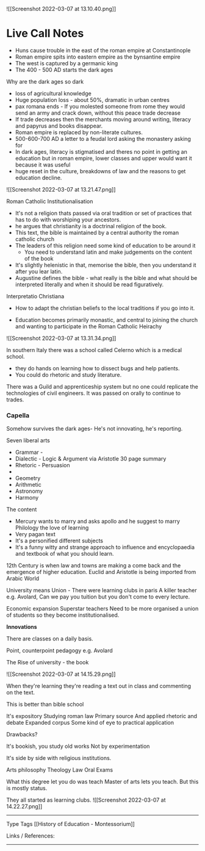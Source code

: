 ![[Screenshot 2022-03-07 at 13.10.40.png]]


# Live Call Notes 

- Huns cause trouble in the east of the roman empire at Constantinople
- Roman empire spits into eastern empire as the bynsantine empire
- The west is captured by a germanic king
- The 400 - 500 AD starts the dark ages

Why are the dark ages so dark
- loss of agricultural knowledge
- Huge population loss - about 50%, dramatic in urban centres
- pax romana ends - If you molested someone from rome they would send an army and crack down, without this peace trade decrease
- If trade decreases then the merchants moving around writing, literacy and papyrus and books disappear.
- Roman empire is replaced by non-literate cultures.
- 500-600-700 AD a letter to a feudal lord asking the monastery asking for 
- In dark ages, literacy is stigmatised and theres no point in getting an education but in roman empire, lower classes and upper would want it because it was useful
- huge reset in the culture, breakdowns of law and the reasons to get education decline.


![[Screenshot 2022-03-07 at 13.21.47.png]]

Roman Catholic Institutionalisation
- It's not a religion thats passed via oral tradition or set of practices that has to do with worshiping your ancestors.
- he argues that christianity is a doctrinal religion of the book.
- This text, the bible is maintained by a central authority the roman catholic church
- The leaders of this religion need some kind of education to be around it
	- You need to understand latin and make judgements on the content of the book
- It's slightly helenistic in that, memorise the bible, then you understand it after you lear latin. 
- Augustine defines the bible - what really is the bible and what should be interpreted literally and when it should be read figuratively.

Interpretatio Christiana
- How to adapt the christian beliefs to the local traditions if you go into it.

- Education becomes primarily monastic, and central to joining the church and wanting to participate in the Roman Catholic Heirachy

![[Screenshot 2022-03-07 at 13.31.34.png]]

In southern Italy there was a school called Celerno which is a medical school. 
- they do hands on learning how to dissect bugs and help patients.
- You could do rhetoric and study literature.

There was a Guild and apprenticeship system but no one could replicate the technologies of civil engineers. It was passed on orally to continue to trades.


### Capella 

Somehow survives the dark ages- He's not innovating, he's reporting.

Seven liberal arts 
- Grammar - 
- Dialectic - Logic & Argument via Aristotle 30 page summary
- Rhetoric - Persuasion 
-
- Geometry
- Arithmetic
- Astronomy
- Harmony 

The content

- Mercury wants to marry and asks apollo and he suggest to marry Philology the love of learning
- Very pagan text 
- It's a personified different subjects 
- It's a funny witty and strange approach to influence and encyclopaedia and textbook of what you should learn. 

12th Century is when law and towns are making a come back and the emergence of higher education.
Euclid and Aristotle is being imported from Arabic World

University means Union - There were learning clubs in paris
A killer teacher e.g. Avolard, 
Can we pay you tuition but you don't come to every lecture.

Economic expansion
Superstar teachers
Need to be more organised a union of students so they become institutionalised.

**Innovations**

There are classes on a daily basis. 

Point, counterpoint pedagogy e.g. Avolard

The Rise of university - the book 

![[Screenshot 2022-03-07 at 14.15.29.png]]

When they're learning they're reading a text out in class and commenting on the text. 

This is better than bible school 

It's expository 
Studying roman law
Primary source
And applied rhetoric and debate
Expanded corpus
Some kind of eye to practical application

Drawbacks?

It's bookish, you study old works
Not by experimentation 

It's side by side with religious institutions.
 
Arts philosophy
Theology 
Law
Oral Exams


What this degree let you do was teach
Master of arts lets you teach.
But this is mostly status.

They all started as learning clubs.
![[Screenshot 2022-03-07 at 14.22.27.png]]





---
Type 
Tags [[History of Education - Montessorium]]

Links / References:


---